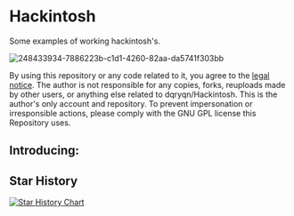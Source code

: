 # Hackintosh
Some examples of working hackintosh's.

![248433934-7886223b-c1d1-4260-82aa-da5741f303bb](https://raw.githubusercontent.com/dqryqn/Hackintosh/main/Pictures/Hackintosh.png)

By using this repository or any code related to it, you agree to the [legal notice](./LEGAL_NOTICE.md). The author is not responsible for any copies, forks, reuploads made by other users, or anything else related to dqryqn/Hackintosh. This is the author's only account and repository. To prevent impersonation or irresponsible actions, please comply with the GNU GPL license this Repository uses.



## Introducing:














## Star History

<a href="https://star-history.com/#dqryqn/Hackintosh&Date">
  <picture>
    <source media="(prefers-color-scheme: dark)" srcset="https://api.star-history.com/svg?repos=dqryqn/Hackintosh&type=Date&theme=dark" />
    <source media="(prefers-color-scheme: light)" srcset="https://api.star-history.com/svg?repos=dqryqn/Hackintosh&type=Date" />
    <img alt="Star History Chart" src="https://api.star-history.com/svg?repos=dqryqn/Hackintosh&type=Date" />
  </picture>
</a>
